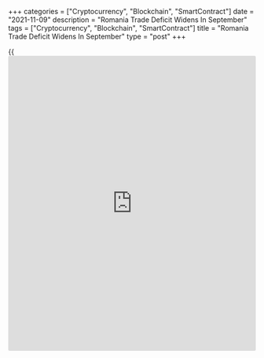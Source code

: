 +++
categories = ["Cryptocurrency", "Blockchain", "SmartContract"]
date = "2021-11-09"
description = "Romania Trade Deficit Widens In September"
tags = ["Cryptocurrency", "Blockchain", "SmartContract"]
title = "Romania Trade Deficit Widens In September"
type = "post"
+++

{{<iframe id="large-banner" src="https://www.bounty.group/#slide=27.0" width="100%" height="600" scrolling="no" style="border: 0px solid rgb(216, 221, 230); border-radius: 3px;">}}

Romania's trade deficit widened in September, figures from the National
Institute of Statistics showed on Tuesday.

The trade deficit increased to EUR 2.131 billion in September from EUR
1.543 billion in the same month last year. In August, the trade deficit
was EUR 1.729 billion.

Exports rose 4.6 percent annually in September, after a 23.3 percent
growth in August.

Imports gained 11.4 percent yearly in September, after a 21.1 percent
rise in the previous month.

For the January to September, period, the trade deficit was EUR 16.74
billion. Exports rose 21.7 percent and imports rose 23.2 percent.

For comments and feedback [contact](https://www.playgroundfx.com/contact/): editorial@rtt[news](https://www.letsplayfx.com/blog/forex-news-website/).com

[Economic News][1]

 **What parts of the world are seeing the best (and worst) economic
performances lately? Click[here][2] to check out our [Econ Scorecard][2]
and find out! See up-to-the-moment [ranking](https://www.playgroundfx.com/blog/crypto-exchange-ranking/)s for the best and worst
performers in [GDP][3], [unemployment rate][4], [inflation][5] and much
more.**

   1. www.rtt[news](https://www.letsplayfx.com/blog/forex-news-website/).com/Content/EconomicNews.aspx
   2. www.rtt[news](https://www.letsplayfx.com/blog/forex-news-website/).com/economic-scorecard/world-rank/PPI/highest-performance.aspx
   3. www.rtt[news](https://www.letsplayfx.com/blog/forex-news-website/).com/economic-scorecard/world-rank/GDP/highest-performance.aspx
   4. www.rtt[news](https://www.letsplayfx.com/blog/forex-news-website/).com/economic-scorecard/world-rank/unemployment-rate/lowest-performance.aspx
   5. www.rtt[news](https://www.letsplayfx.com/blog/forex-news-website/).com/economic-scorecard/world-rank/CPI/highest-performance.aspx